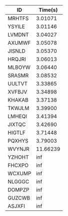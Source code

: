 |ID|Time(s)|
|-|-|
|MRHTFS|3.01071|
|YSYILE|3.01146|
|LVMDNT|3.04027|
|AXUMWF|3.05078|
|JISNLD|3.05370|
|HRQJRI|3.06013|
|MLBOYW|3.06440|
|SRASMR|3.08532|
|UULTVT|3.33865|
|XVFBJV|3.34898|
|KHAKAB|3.37138|
|TKWJLM|3.39900|
|LMHEQI|3.41394|
|JIXTQC|3.42690|
|HIGTLF|3.71448|
|PQXHYS|3.79003|
|WVYNJR|11.66239|
|YZHOHT|inf|
|FHCXPO|inf|
|WCXUMP|inf|
|NLGGGC|inf|
|DOMPZP|inf|
|GUZCWB|inf|
|ASJXFI|inf|

